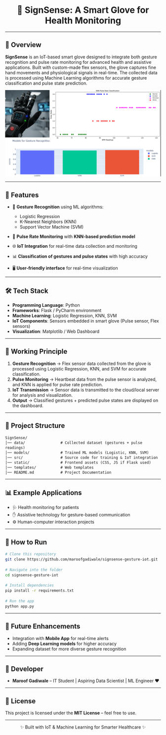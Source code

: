 # <center>🧤 SignSense: A Smart Glove for Health Monitoring</center>

---

## 📌 Overview

**SignSense** is an IoT-based smart glove designed to integrate both gesture recognition and pulse rate monitoring for advanced health and assistive applications. Built with custom-made flex sensors, the glove captures fine hand movements and physiological signals in real-time. The collected data is processed using Machine Learning algorithms for accurate gesture classification and pulse state prediction.
<p align="center">
  <img src="static/smart_glove.png" alt="SignSense Smart Glove" width="1000"/>
</p>

---

## 🚀 Features

* 🤖 **Gesture Recognition** using ML algorithms:

  * Logistic Regression
  * K-Nearest Neighbors (KNN)
  * Support Vector Machine (SVM)

* 💓 **Pulse Rate Monitoring** with **KNN-based prediction model**

* 🌐 **IoT Integration** for real-time data collection and monitoring

* 📊 **Classification of gestures and pulse states** with high accuracy

* 🖥️ **User-friendly interface** for real-time visualization

---

## 🛠️ Tech Stack

* **Programming Language**: Python
* **Frameworks**: Flask / PyCharm environment
* **Machine Learning**: Logistic Regression, KNN, SVM
* **IoT Components**: Sensors embedded in smart glove (Pulse sensor, Flex sensors)
* **Visualization**: Matplotlib / Web Dashboard

---

## 🔬 Working Principle

1. **Gesture Recognition** → Flex sensor data collected from the glove is processed using Logistic Regression, KNN, and SVM for accurate classification.
2. **Pulse Monitoring** → Heartbeat data from the pulse sensor is analyzed, and KNN is applied for pulse rate prediction.
3. **IoT Transmission** → Sensor data is transmitted to the cloud/local server for analysis and visualization.
4. **Output** → Classified gestures + predicted pulse states are displayed on the dashboard.

---

## 📂 Project Structure

```
SignSense/
│── data/                # Collected dataset (gestures + pulse readings)
│── models/              # Trained ML models (Logistic, KNN, SVM)
│── src/                 # Source code for training & IoT integration
│── static/              # Frontend assets (CSS, JS if Flask used)
│── templates/           # Web templates
│── README.md            # Project Documentation
```

---

## 📊 Example Applications

* 🩺 Health monitoring for patients
* ✋ Assistive technology for gesture-based communication
* ⚙️ Human-computer interaction projects

---

## 🔧 How to Run

```bash
# Clone this repository
git clone https://github.com/maroofgadiwale/signsense-gesture-iot.git

# Navigate into the folder
cd signsense-gesture-iot

# Install dependencies
pip install -r requirements.txt

# Run the app
python app.py
```

---

## 📌 Future Enhancements

* Integration with **Mobile App** for real-time alerts
* Adding **Deep Learning models** for higher accuracy
* Expanding dataset for more diverse gesture recognition

---

## 🤝 Developer

* **Maroof Gadiwale** – IT Student | Aspiring Data Scientist | ML Engineer ❤️

---

## 📜 License

This project is licensed under the **MIT License** – feel free to use.

---

<center>✨ Built with IoT & Machine Learning for Smarter Healthcare ✨</center>  
